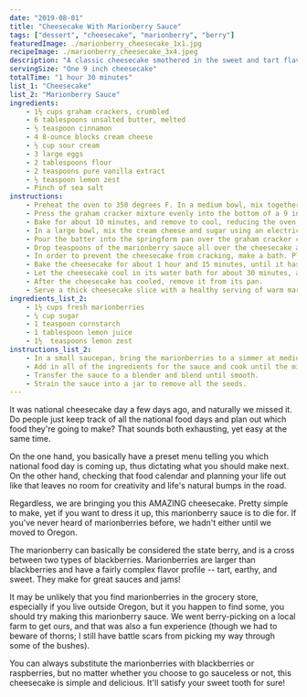 ```yaml
---
date: "2019-08-01"
title: "Cheesecake With Marionberry Sauce"
tags: ["dessert", "cheesecake", "marionberry", "berry"]
featuredImage: ./marionberry_cheesecake_1x1.jpg
recipeImage: ./marionberry_cheesecake_3x4.jpeg
description: "A classic cheesecake smothered in the sweet and tart flavor of warm marionberry sauce."
servingSize: "One 9 inch cheesecake"
totalTime: "1 hour 30 minutes"
list_1: "Cheesecake"
list_2: "Marionberry Sauce"
ingredients:
    - 1½ cups graham crackers, crumbled
    - 6 tablespoons unsalted butter, melted
    - ½ teaspoon cinnamon
    - 4 8-ounce blocks cream cheese
    - ½ cup sour cream
    - 3 large eggs
    - 2 tablespoons flour
    - 2 teaspoons pure vanilla extract
    - ½ teaspoon lemon zest
    - Pinch of sea salt
instructions:
    - Preheat the oven to 350 degrees F. In a medium bowl, mix together the graham cracker crumbs and melted butter. Add in cinnamon and a pinch of salt and stir until combined.
    - Press the graham cracker mixture evenly into the bottom of a 9 inch springform pan.
    - Bake for about 10 minutes, and remove to cool, reducing the oven temperature to 325 degrees F.
    - In a large bowl, mix the cream cheese and sugar using an electric mixer. Add in the sour cream, flour, vanilla extract, lemon zest, and a pinch of salt. Beat until just combined. Add the eggs in one by one until the batter is smooth and creamy.
    - Pour the batter into the springform pan over the graham cracker crust.
    - Drop teaspoons of the marionberry sauce all over the cheesecake and use a chopstick to swirl the sauce around, creating a design of your choosing.
    - In order to prevent the cheesecake from cracking, make a bath. Place the springform pan in a roasting pan and pour hot water into the roasting pan halfway up the springform pan and place in the oven.
    - Bake the cheesecake for about 1 hour and 15 minutes, until it has just set and slightly jiggles.
    - Let the cheesecake cool in its water bath for about 30 minutes, and then remove the springform pan from the roasting pan. Run a knife along the sides of the springform pan and place it in the fridge to cool completely.
    - After the cheesecake has cooled, remove it from its pan.
    - Serve a thick cheesecake slice with a healthy serving of warm marionberry sauce.
ingredients_list_2:
    - 1½ cups fresh marionberries
    - ¼ cup sugar
    - 1 teaspoon cornstarch
    - 1 tablespoon lemon juice
    - 1½  teaspoons lemon zest
instructions_list_2:
    - In a small saucepan, bring the marionberries to a simmer at medium heat.
    - Add in all of the ingredients for the sauce and cook until the mixture has thickened, about 10 minutes.
    - Transfer the sauce to a blender and blend until smooth.
    - Strain the sauce into a jar to remove all the seeds.
---
```

It was national cheesecake day a few days ago, and naturally we missed it. Do people just keep track of all the national food days and plan out which food they're going to make? That sounds both exhausting, yet easy at the same time.

On the one hand, you basically have a preset menu telling you which national food day is coming up, thus dictating what you should make next. On the other hand,  checking that food calendar and planning your life out like that leaves no room for creativity and life's natural bumps in the road.

Regardless, we are bringing you this AMAZING cheesecake. Pretty simple to make, yet if you want to dress it up, this marionberry sauce is to die for. If you've never heard of marionberries before, we hadn't either until we moved to Oregon.

The marionberry can basically be considered the state berry, and is a cross between two types of blackberries. Marionberries are larger than blackberries and have a fairly complex flavor profile -- tart, earthy, and sweet. They make for great sauces and jams!

It may be unlikely that you find marionberries in the grocery store, especially if you live outside Oregon, but it you happen to find some, you should try making this marionberry sauce. We went berry-picking on a local farm to get ours, and that was also a fun experience (though we had to beware of thorns; I still have battle scars from picking my way through some of the bushes).

You can always substitute the marionberries with blackberries or raspberries, but no matter whether you choose to go sauceless or not, this cheesecake is simple and delicious. It'll satisfy your sweet tooth for sure!

